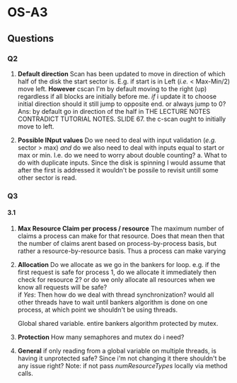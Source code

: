 # OS-A3
## Questions

### Q2
1. **Default direction**
Scan has been updated to move in direction of which half of the disk the start sector is. E.g. if start is in Left (_i.e._ < Max-Min/2) move left. 
**However** cscan I'm by default moving to the right (up) regardless if all blocks are initially before me. _if_ i update it to choose initial direction should it still jump to opposite end. or always jump to 0?
Ans: by default go in direction of the half in
THE LECTURE NOTES CONTRADICT TUTORIAL NOTES. SLIDE 67. 
    the c-scan ought to initially move to left. 




2. **Possible INput values**
Do we need to deal with input validation (_e.g._ sector > max) _and_ do we also need to deal with inputs equal to start or max or min. I.e. do we need to worry about double counting?
    a. What to do with duplicate inputs. Since the disk is spinning I would assume that after the first is addressed it wouldn't be possile to revisit untill some other sector is read. 

### Q3
#### 3.1
1. **Max Resource Claim per process / resource**
    The maximum number of claims a process can make for that resource. 
    Does that mean then that the number of claims arent based on process-by-process basis, but rather a resource-by-resource basis. Thus a process can make varying 

2. **Allocation**
    Do we allocate as we go in the bankers for loop. e.g. if the first request is safe for process 1, do we allocate it immediately then check for resource 2? or do we only allocate all resources when we know all requests will be safe?   
        if _Yes_: Then how do we deal with thread synchronization? would all other threads have to wait until bankers algorithm is done on one process, at which point we shouldn't be using threads.  
    
    Global shared variable. 
    entire bankers algorithm protected by mutex. 

3. **Protection**
    How many semaphores and mutex do i need?

4. **General**
    if only reading from a global variable on multiple threads, is having it unprotected safe? Since i'm not changing it there shouldn't be any issue right?
        Note: if not pass _numResourceTypes_ locally via method calls. 

